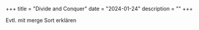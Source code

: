 +++
title = "Divide and Conquer"
date = "2024-01-24"
description = ""
+++


Evtl. mit merge Sort erklären
